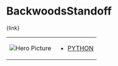 # BackwoodsStandoff 

{link}
<table>
<tr>
<td>

![Hero Picture](hero.png?raw=true "Hero Picture")

</td>
<td>
<ul>
<li>

[PYTHON](BackwoodsStandoff.py)

</li>
</td>
</tr>
<table>